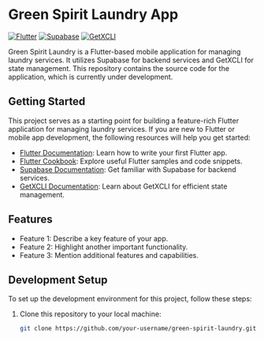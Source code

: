 # Green Spirit Laundry App

[![Flutter](https://img.shields.io/badge/Flutter-2.5.0-blue.svg)](https://flutter.dev/)
[![Supabase](https://img.shields.io/badge/Supabase-Latest-brightgreen.svg)](https://supabase.io/)
[![GetXCLI](https://img.shields.io/badge/GetXCLI-3.0.6-blueviolet.svg)](https://pub.dev/packages/get_cli)

Green Spirit Laundry is a Flutter-based mobile application for managing laundry services. It utilizes Supabase for backend services and GetXCLI for state management. This repository contains the source code for the application, which is currently under development.

## Getting Started

This project serves as a starting point for building a feature-rich Flutter application for managing laundry services. If you are new to Flutter or mobile app development, the following resources will help you get started:

- [Flutter Documentation](https://docs.flutter.dev/get-started/codelab): Learn how to write your first Flutter app.
- [Flutter Cookbook](https://docs.flutter.dev/cookbook): Explore useful Flutter samples and code snippets.
- [Supabase Documentation](https://supabase.io/docs): Get familiar with Supabase for backend services.
- [GetXCLI Documentation](https://pub.dev/packages/get_cli): Learn about GetXCLI for efficient state management.

## Features

- Feature 1: Describe a key feature of your app.
- Feature 2: Highlight another important functionality.
- Feature 3: Mention additional features and capabilities.

## Development Setup

To set up the development environment for this project, follow these steps:

1. Clone this repository to your local machine:

   ```bash
   git clone https://github.com/your-username/green-spirit-laundry.git
